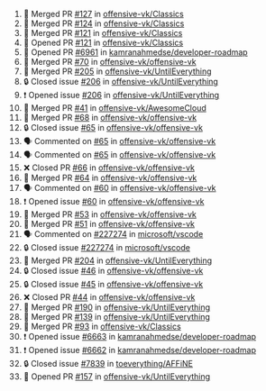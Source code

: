 <!--START_SECTION:activity-->
1. 🎉 Merged PR [#127](https://github.com/offensive-vk/Classics/pull/127) in [offensive-vk/Classics](https://github.com/offensive-vk/Classics)
2. 🎉 Merged PR [#124](https://github.com/offensive-vk/Classics/pull/124) in [offensive-vk/Classics](https://github.com/offensive-vk/Classics)
3. 🎉 Merged PR [#121](https://github.com/offensive-vk/Classics/pull/121) in [offensive-vk/Classics](https://github.com/offensive-vk/Classics)
4. 💪 Opened PR [#121](https://github.com/offensive-vk/Classics/pull/121) in [offensive-vk/Classics](https://github.com/offensive-vk/Classics)
5. 💪 Opened PR [#6961](https://github.com/kamranahmedse/developer-roadmap/pull/6961) in [kamranahmedse/developer-roadmap](https://github.com/kamranahmedse/developer-roadmap)
6. 🎉 Merged PR [#70](https://github.com/offensive-vk/offensive-vk/pull/70) in [offensive-vk/offensive-vk](https://github.com/offensive-vk/offensive-vk)
7. 🎉 Merged PR [#205](https://github.com/offensive-vk/UntilEverything/pull/205) in [offensive-vk/UntilEverything](https://github.com/offensive-vk/UntilEverything)
8. 🔒 Closed issue [#206](https://github.com/offensive-vk/UntilEverything/issues/206) in [offensive-vk/UntilEverything](https://github.com/offensive-vk/UntilEverything)
9. ❗ Opened issue [#206](https://github.com/offensive-vk/UntilEverything/issues/206) in [offensive-vk/UntilEverything](https://github.com/offensive-vk/UntilEverything)
10. 🎉 Merged PR [#41](https://github.com/offensive-vk/AwesomeCloud/pull/41) in [offensive-vk/AwesomeCloud](https://github.com/offensive-vk/AwesomeCloud)
11. 🎉 Merged PR [#68](https://github.com/offensive-vk/offensive-vk/pull/68) in [offensive-vk/offensive-vk](https://github.com/offensive-vk/offensive-vk)
12. 🔒 Closed issue [#65](https://github.com/offensive-vk/offensive-vk/issues/65) in [offensive-vk/offensive-vk](https://github.com/offensive-vk/offensive-vk)
13. 🗣 Commented on [#65](https://github.com/offensive-vk/offensive-vk/issues/65) in [offensive-vk/offensive-vk](https://github.com/offensive-vk/offensive-vk)
14. 🗣 Commented on [#65](https://github.com/offensive-vk/offensive-vk/issues/65) in [offensive-vk/offensive-vk](https://github.com/offensive-vk/offensive-vk)
15. ❌ Closed PR [#66](https://github.com/offensive-vk/offensive-vk/pull/66) in [offensive-vk/offensive-vk](https://github.com/offensive-vk/offensive-vk)
16. 🎉 Merged PR [#64](https://github.com/offensive-vk/offensive-vk/pull/64) in [offensive-vk/offensive-vk](https://github.com/offensive-vk/offensive-vk)
17. 🗣 Commented on [#60](https://github.com/offensive-vk/offensive-vk/issues/60) in [offensive-vk/offensive-vk](https://github.com/offensive-vk/offensive-vk)
18. ❗ Opened issue [#60](https://github.com/offensive-vk/offensive-vk/issues/60) in [offensive-vk/offensive-vk](https://github.com/offensive-vk/offensive-vk)
19. 🎉 Merged PR [#53](https://github.com/offensive-vk/offensive-vk/pull/53) in [offensive-vk/offensive-vk](https://github.com/offensive-vk/offensive-vk)
20. 🎉 Merged PR [#51](https://github.com/offensive-vk/offensive-vk/pull/51) in [offensive-vk/offensive-vk](https://github.com/offensive-vk/offensive-vk)
21. 🗣 Commented on [#227274](https://github.com/microsoft/vscode/issues/227274) in [microsoft/vscode](https://github.com/microsoft/vscode)
22. 🔒 Closed issue [#227274](https://github.com/microsoft/vscode/issues/227274) in [microsoft/vscode](https://github.com/microsoft/vscode)
23. 🎉 Merged PR [#204](https://github.com/offensive-vk/UntilEverything/pull/204) in [offensive-vk/UntilEverything](https://github.com/offensive-vk/UntilEverything)
24. 🔒 Closed issue [#46](https://github.com/offensive-vk/offensive-vk/issues/46) in [offensive-vk/offensive-vk](https://github.com/offensive-vk/offensive-vk)
25. 🔒 Closed issue [#45](https://github.com/offensive-vk/offensive-vk/issues/45) in [offensive-vk/offensive-vk](https://github.com/offensive-vk/offensive-vk)
26. ❌ Closed PR [#44](https://github.com/offensive-vk/offensive-vk/pull/44) in [offensive-vk/offensive-vk](https://github.com/offensive-vk/offensive-vk)
27. 🎉 Merged PR [#190](https://github.com/offensive-vk/UntilEverything/pull/190) in [offensive-vk/UntilEverything](https://github.com/offensive-vk/UntilEverything)
28. 🎉 Merged PR [#139](https://github.com/offensive-vk/UntilEverything/pull/139) in [offensive-vk/UntilEverything](https://github.com/offensive-vk/UntilEverything)
29. 🎉 Merged PR [#93](https://github.com/offensive-vk/Classics/pull/93) in [offensive-vk/Classics](https://github.com/offensive-vk/Classics)
30. ❗ Opened issue [#6663](https://github.com/kamranahmedse/developer-roadmap/issues/6663) in [kamranahmedse/developer-roadmap](https://github.com/kamranahmedse/developer-roadmap)
31. ❗ Opened issue [#6662](https://github.com/kamranahmedse/developer-roadmap/issues/6662) in [kamranahmedse/developer-roadmap](https://github.com/kamranahmedse/developer-roadmap)
32. 🔒 Closed issue [#7839](https://github.com/toeverything/AFFiNE/issues/7839) in [toeverything/AFFiNE](https://github.com/toeverything/AFFiNE)
33. 💪 Opened PR [#157](https://github.com/offensive-vk/UntilEverything/pull/157) in [offensive-vk/UntilEverything](https://github.com/offensive-vk/UntilEverything)
<!--END_SECTION:activity-->
